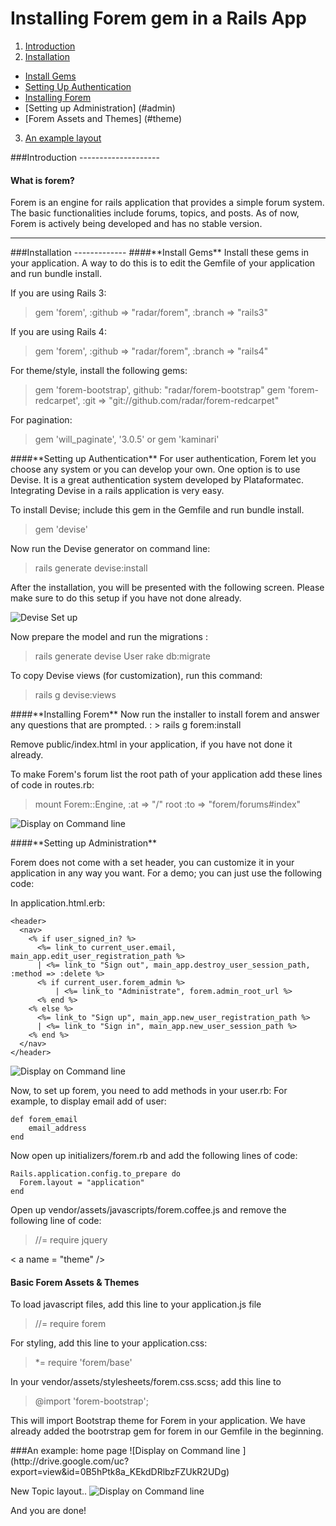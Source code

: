 


<b>Installing Forem gem in a Rails App</b>
=============================

1. [Introduction](#intro)
2. [Installation](#install)
  * [Install Gems](#gems)
  * [Setting Up Authentication](#devise)
  * [Installing Forem](#forem)
  * [Setting up Administration] (#admin)
  * [Forem Assets and Themes] (#theme)
3. [An example layout](#example)



<a name = "intro" />
###Introduction
--------------------

<h4>What is forem?</h4>
Forem is an engine for rails application that provides a simple forum system. The basic functionalities include forums, topics, and posts. As of now, Forem is actively being developed and has no stable version. 

----------

<a name = "install" />
###Installation
-------------

<a name = "gems" />
####**Install Gems**
Install these gems in your application. A way to do this is to edit the Gemfile of your application and run bundle install. 

If you are using Rails 3:
>  gem 'forem', :github => "radar/forem", :branch => "rails3"

If you are using Rails 4:
> gem 'forem', :github => "radar/forem", :branch => "rails4"

For theme/style, install the following gems:
>gem 'forem-bootstrap', github: "radar/forem-bootstrap"
>gem 'forem-redcarpet', :git => "git://github.com/radar/forem-redcarpet"

For pagination:
>gem 'will_paginate', '3.0.5'
>or
>gem 'kaminari'

<a name = "devise" />
####**Setting up Authentication**
For user authentication, Forem let you choose any system or you can develop your own. One option is to use Devise. It is a great authentication system developed by Plataformatec. Integrating Devise in a rails application is very easy. 

To install Devise; include this gem in the Gemfile and run bundle install. 
>gem 'devise'

Now run the Devise generator on command line:
>rails generate devise:install

After the installation, you will be presented with the following screen. Please make sure to do this setup if you have not done already.

![Devise Set up ](http://drive.google.com/uc?export=view&id=0B5hPtk8a_KEkOFlIRFhSc281eDg)

Now prepare the model and run the migrations :
> rails generate devise User
> rake db:migrate

To copy Devise views (for customization), run this command:
> rails g devise:views

<a name = "forem" />
####**Installing Forem**
Now run the installer to install forem and answer any questions that are prompted. :
> rails g forem:install

Remove public/index.html in your application, if you have not done it already.

To make Forem's forum list the root path of your application add these lines of code in routes.rb:

> mount Forem::Engine, :at => "/"
> root :to => "forem/forums#index"


![Display on Command line ](http://drive.google.com/uc?export=view&id=0B5hPtk8a_KEkRUxVdTlHN0ktZUk)
 
 <a name = "admin" />
####**Setting up Administration**

Forem does not come with a set header, you can customize it in your application in any way you want. For a demo; you can just use the following code:

In application.html.erb:


```
<header>
  <nav>
    <% if user_signed_in? %>
      <%= link_to current_user.email, main_app.edit_user_registration_path %>
      | <%= link_to "Sign out", main_app.destroy_user_session_path, :method => :delete %>
      <% if current_user.forem_admin %>
          | <%= link_to "Administrate", forem.admin_root_url %>
      <% end %>
    <% else %>
      <%= link_to "Sign up", main_app.new_user_registration_path %>
      | <%= link_to "Sign in", main_app.new_user_session_path %>
    <% end %>
  </nav>
</header>
``` 

![Display on Command line ](http://drive.google.com/uc?export=view&id=0B5hPtk8a_KEkNS1LR2hUSHJtdGc)

Now, to set up forem, you need to add methods in your user.rb:
For example, to display email add of user: 
```
def forem_email
    email_address
end
```


Now open up initializers/forem.rb and add the following lines of code:

```
Rails.application.config.to_prepare do
  Forem.layout = "application"
end
```
  
Open up vendor/assets/javascripts/forem.coffee.js and remove the following line of code:
> //= require jquery

< a name = "theme" />
<h4><strong>Basic Forem Assets & Themes </strong></h4>

To load javascript files, add this line to your application.js file 

> //= require forem


For styling, add this line to your application.css:

>  *= require 'forem/base'

In your vendor/assets/stylesheets/forem.css.scss; add this line to 

> @import 'forem-bootstrap';

This will import Bootstrap theme for Forem in your application. We have already added the bootrstrap gem for forem in our Gemfile in the beginning. 

<a name = "example" />
###An example: home page
![Display on Command line ](http://drive.google.com/uc?export=view&id=0B5hPtk8a_KEkdDRlbzFZUkR2UDg)

New Topic layout..
![Display on Command line ](http://drive.google.com/uc?export=view&id=/0B5hPtk8a_KEkdFg3ME8wUUZzYzQ)

And you are done! 

